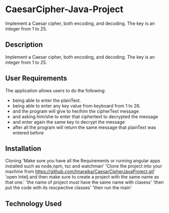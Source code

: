 # CaesarCipher-Java-Project
Implement a Caesar cipher, both encoding, and decoding. The key is an integer from 1 to 25.


## Description

Implement a Caesar cipher, both encoding, and decoding. The key is an integer from 1 to 25.

## User Requirements

The application allows users to do the following:

- being able to enter the plainText.
- being able to enter any key value from keyboard from 1 to 26. 
- and the program will give to her/him the cipherText message 
- and asking him/she to enter that ciphertext to decrypted the message 
- and enter again the same key to decrypt the message
- after all the program will return the same message that plainText was entered before
  
## Installation

 Cloning
'Make sure you have all the Requirements or running angular apps installed such as node,npm, tsc and watchman'
'Clone the project into your machine from https://github.com/Imaraika/CaesarCipherJavaProject.git'
'open Intelj and then make sure to create a project with the same name as that one.'
'the name of project must have the same name with clasess'
'then put the code with its rescpective classes'
'then run the main'
## Technology Used
